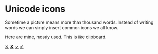 # Unicode icons

Sometime a picture means more than thousand words. Instead of writing words we can simply insert common icons we all know.

Here are mine, mostly used. This is like clipboard.

[✕](http://graphemica.com/%E2%9C%95)
[✘](http://graphemica.com/%E2%9C%98)
[✓](http://graphemica.com/%E2%9C%93)
[✔](http://graphemica.com/%E2%9C%94)
